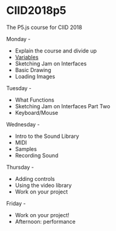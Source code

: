 # CIID2018p5
The P5.js course for CIID 2018

Monday - 

  * Explain the course and divide up
  * [Variables](/CIID2018p5/variables)
  * Sketching Jam on Interfaces
  * Basic Drawing
  * Loading Images

Tuesday - 

  * What Functions
  * Sketching Jam on Interfaces Part Two 
  * Keyboard/Mouse

Wednesday -

  * Intro to the Sound Library
  * MIDI
  * Samples
  * Recording Sound

Thursday - 

  * Adding controls
  * Using the video library
  * Work on your project

Friday - 

  * Work on your project!
  * Afternoon: performance
